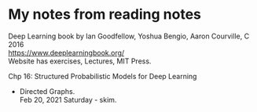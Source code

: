 # My notes from reading notes  

Deep Learning book by Ian Goodfellow, Yoshua Bengio, Aaron Courville, C 2016  
https://www.deeplearningbook.org/  
Website has exercises, Lectures, MIT Press.  


Chp 16: Structured Probabilistic Models for Deep Learning  
 * Directed Graphs.  
   Feb 20, 2021 Saturday - skim. 
   
   
